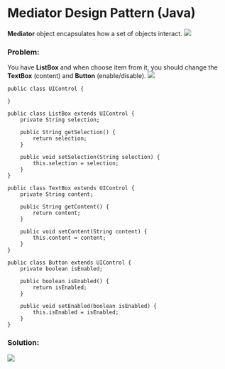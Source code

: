 # Mediator Design Pattern (Java)

**Mediator** object encapsulates how a set of objects interact.
![](https://github.com/shamy1st/design-pattern-mediator-java/blob/main/mediator-uml.png)
### Problem: 
You have **ListBox** and when choose item from it, you should change the **TextBox** (content) and **Button** (enable/disable).
![](https://github.com/shamy1st/design-pattern-mediator-java/blob/main/mediator-problem-uml.png)

    public class UIControl {

    }

    public class ListBox extends UIControl {
        private String selection;
        
        public String getSelection() {
            return selection;
        }
        
        public void setSelection(String selection) {
            this.selection = selection;
        }
    }

    public class TextBox extends UIControl {
        private String content;
        
        public String getContent() {
            return content;
        }

        public void setContent(String content) {
            this.content = content;
        }
    }

    public class Button extends UIControl {
        private boolean isEnabled;
        
        public boolean isEnabled() {
            return isEnabled;
        }
        
        public void setEnabled(boolean isEnabled) {
            this.isEnabled = isEnabled;
        }
    }
### Solution:
![](https://github.com/shamy1st/design-pattern-mediator-java/blob/main/mediator-solution-uml.png)
